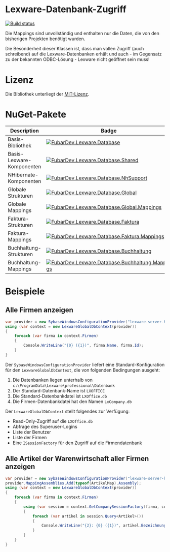 ﻿# Lexware-Datenbank-Zugriff

[![Build status](https://build.fubar-dev.de/app/rest/builds/buildType:%28id:Lexware_ReleaseBuild%29/statusIcon)](https://build.fubar-dev.com/project.html?projectId=Lexware)

Die Mappings sind unvollständig und enthalten nur die Daten, die
von den bisherigen Projekten benötigt wurden.

Die Besonderheit dieser Klassen ist, dass man vollen Zugriff (auch schreibend)
auf die Lexware-Datenbanken erhält und auch - im Gegensatz zu der bekannten
ODBC-Lösung - Lexware nicht geöffnet sein muss!

# Lizenz

Die Bibliothek unterliegt der [MIT-Lizenz](http://opensource.org/licenses/MIT).

# NuGet-Pakete

| Description				| Badge |
|---------------------------|-------|
| Basis-Bibliothek			| [![FubarDev.Lexware.Database](https://img.shields.io/nuget/v/FubarDev.Lexware.Database.svg)](https://www.nuget.org/packages/FubarDev.Lexware.Database) |
| Basis-Lexware-Komponenten	| [![FubarDev.Lexware.Database.Shared](https://img.shields.io/nuget/v/FubarDev.Lexware.Database.Shared.svg)](https://www.nuget.org/packages/FubarDev.Lexware.Database.Shared) |
| NHibernate-Komponenten	| [![FubarDev.Lexware.Database.NhSupport](https://img.shields.io/nuget/v/FubarDev.Lexware.Database.NhSupport.svg)](https://www.nuget.org/packages/FubarDev.Lexware.Database.NhSupport) |
| Globale Strukturen    	| [![FubarDev.Lexware.Database.Global](https://img.shields.io/nuget/v/FubarDev.Lexware.Database.Global.svg)](https://www.nuget.org/packages/FubarDev.Lexware.Database.Global) |
| Globale Mappings      	| [![FubarDev.Lexware.Database.Global.Mappings](https://img.shields.io/nuget/v/FubarDev.Lexware.Database.Global.Mappings.svg)](https://www.nuget.org/packages/FubarDev.Lexware.Database.Global.Mappings) |
| Faktura-Strukturen    	| [![FubarDev.Lexware.Database.Faktura](https://img.shields.io/nuget/v/FubarDev.Lexware.Database.Faktura.svg)](https://www.nuget.org/packages/FubarDev.Lexware.Database.Faktura) |
| Faktura-Mappings      	| [![FubarDev.Lexware.Database.Faktura.Mappings](https://img.shields.io/nuget/v/FubarDev.Lexware.Database.Faktura.Mappings.svg)](https://www.nuget.org/packages/FubarDev.Lexware.Database.Faktura.Mappings) |
| Buchhaltung-Strukturen   	| [![FubarDev.Lexware.Database.Buchhaltung](https://img.shields.io/nuget/v/FubarDev.Lexware.Database.Buchhaltung.svg)](https://www.nuget.org/packages/FubarDev.Lexware.Database.Buchhaltung) |
| Buchhaltung-Mappings     	| [![FubarDev.Lexware.Database.Buchhaltung.Mappings](https://img.shields.io/nuget/v/FubarDev.Lexware.Database.Buchhaltung.Mappings.svg)](https://www.nuget.org/packages/FubarDev.Lexware.Database.Buchhaltung.Mappings) |

# Beispiele

## Alle Firmen anzeigen

```csharp
var provider = new SybaseWindowsConfigurationProvider("lexware-server-hostname-or-ip");
using (var context = new LexwareGlobalDbContext(provider))
{
    foreach (var firma in context.Firmen)
    {
        Console.WriteLine("{0} ({1})", firma.Name, firma.Id);
    }
}
```

Der ```SybaseWindowsConfigurationProvider``` liefert eine Standard-Konfiguration für den ```LexwareGlobalDbContext```, die von folgenden Bedingungen ausgeht:

1. Die Datenbanken liegen unterhalb von ```c:\ProgramData\Lexware\professional\Datenbank```
2. Der Standard-Datenbank-Name ist ```LXOFFICE```
3. Die Standard-Datenbankdatei ist ```LXOffice.db```
4. Die Firmen-Datenbankdatei hat den Namen ```LxCompany.db```

Der ```LexwareGlobalDbContext``` stellt folgendes zur Verfügung:

* Read-Only-Zugriff auf die ```LXOffice.db```
* Abfrage des Superuser-Logins
* Liste der Benutzer
* Liste der Firmen
* Eine ```ISessionFactory``` für den Zugriff auf die Firmendatenbank

## Alle Artikel der Warenwirtschaft aller Firmen anzeigen

```csharp
var provider = new SybaseWindowsConfigurationProvider("lexware-server-hostname-or-ip");
provider.MappingAssemblies.Add(typeof(ArtikelMap).Assembly);
using (var context = new LexwareGlobalDbContext(provider))
{
    foreach (var firma in context.Firmen)
    {
        using (var session = context.GetCompanySessionFactory(firma, context.SuperUserLogin).OpenSession())
        {
            foreach (var artikel in session.Query<Artikel>())
            {
                Console.WriteLine("{2}: {0} ({1})", artikel.Bezeichnung, artikel.SheetNr, artikel.ArtikelNr);
            }
        }
    }
}
```
